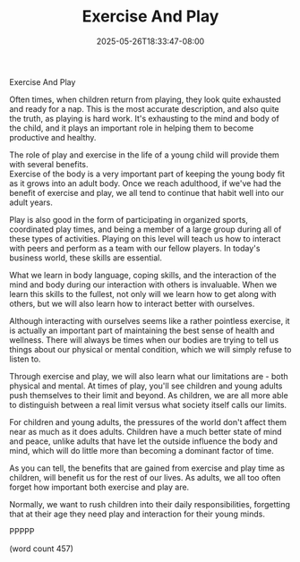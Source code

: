 ﻿---
title: "Exercise And Play"
date: 2025-05-26T18:33:47-08:00
description: "Exercise Tips for Web Success"
featured_image: "/images/Exercise.jpg"
tags: ["Exercise"]
---

Exercise And Play

Often times, when children return from playing, they
look quite exhausted and ready for a nap.  This is
the most accurate description, and also quite the
truth, as playing is hard work.  It's exhausting to
the mind and body of the child, and it plays an
important role in helping them to become productive
and healthy.

The role of play and exercise in the life of a young
child will provide them with several benefits.  
Exercise of the body is a very important part of
keeping the young body fit as it grows into an adult
body.  Once we reach adulthood, if we've had the 
benefit of exercise and play, we all tend to 
continue that habit well into our adult years.

Play is also good in the form of participating in
organized sports, coordinated play times, and being
a member of a large group during all of these types
of activities.  Playing on this level will teach
us how to interact with peers and perform as a 
team with our fellow players.  In today's business
world, these skills are essential.  

What we learn in body language, coping skills, and
the interaction of the mind and body during our
interaction with others is invaluable.  When we
learn this skills to the fullest, not only will 
we learn how to get along with others, but we will
also learn how to interact better with ourselves.

Although interacting with ourselves seems like
a rather pointless exercise, it is actually an
important part of maintaining the best sense of
health and wellness.  There will always be times
when our bodies are trying to tell us things
about our physical or mental condition, which we
will simply refuse to listen to.

Through exercise and play, we will also learn
what our limitations are - both physical and
mental.  At times of play, you'll see children
and young adults push themselves to their limit
and beyond.  As children, we are all more able
to distinguish between a real limit versus what
society itself calls our limits.

For children and young adults, the pressures of
the world don't affect them near as much as it 
does adults.  Children have a much better state of
mind and peace, unlike adults that have let the 
outside influence the body and mind, which will
do little more than becoming a dominant factor of
time.

As you can tell, the benefits that are gained from
exercise and play time as children, will benefit
us for the rest of our lives.  As adults, we all
too often forget how important both exercise and
play are.  

Normally, we want to rush children into their 
daily responsibilities, forgetting that at their
age they need play and interaction for their young
minds.

PPPPP

(word count 457)
